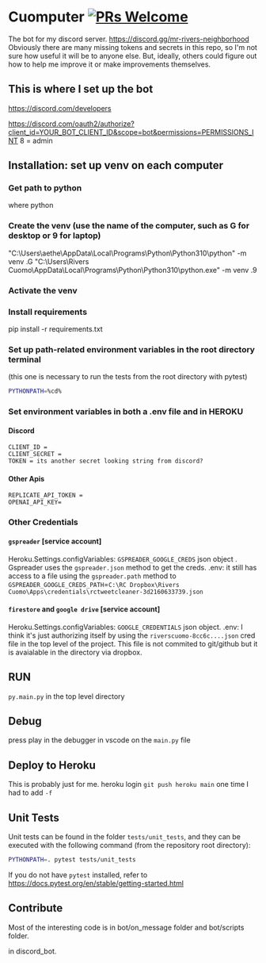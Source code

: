 # Cuomputer [![PRs Welcome](https://img.shields.io/badge/PRs-welcome-brightgreen.svg?style=flat-square)](https://makeapullrequest.com)

The bot for my discord server.
<https://discord.gg/mr-rivers-neighborhood>
Obviously there are many missing tokens and secrets in this repo, so I'm not sure how useful it will be to anyone else. But, ideally, others could figure out how to help me improve it or make improvements themselves.

## This is where I set up the bot

<https://discord.com/developers>

   <https://discord.com/oauth2/authorize?client_id=YOUR_BOT_CLIENT_ID&scope=bot&permissions=PERMISSIONS_INT>
   8 = admin

## Installation: set up venv on each computer

### Get path to python

where python

### Create the venv (use the name of the computer, such as G for desktop or 9 for laptop)

"C:\Users\aethe\AppData\Local\Programs\Python\Python310\python" -m venv .G
"C:\Users\Rivers Cuomo\AppData\Local\Programs\Python\Python310\python.exe" -m venv .9

### Activate the venv

### Install requirements

pip install -r requirements.txt

### Set up path-related environment variables in the root directory terminal

(this one is necessary to run the tests from the root directory with pytest)

```bash
PYTHONPATH=%cd%
```

### Set environment variables in both a .env file and in HEROKU



#### Discord

```
CLIENT_ID = 
CLIENT_SECRET = 
TOKEN = its another secret looking string from discord?
```

#### Other Apis

```
REPLICATE_API_TOKEN = 
OPENAI_API_KEY= 
```

### Other Credentials

#### `gspreader` [service account]

Heroku.Settings.configVariables: `GSPREADER_GOOGLE_CREDS` json object . Gspreader uses the `gspreader.json` method to get the creds.
.env: it still has access to a file using the `gspreader.path` method to `GSPREADER_GOOGLE_CREDS_PATH`=`C:\RC Dropbox\Rivers Cuomo\Apps\credentials\rctweetcleaner-3d2160633739.json`

#### `firestore` and `google drive` [service account]

Heroku.Settings.configVariables: `GOOGLE_CREDENTIALS` json object.
.env: I think it's just authorizing itself by using the `riverscuomo-8cc6c....json` cred file in the top level of the project. This file is not commited to git/github but it is avaialable in the directory via dropbox.

## RUN

`py.main.py` in the top level directory

## Debug

press play in the debugger in vscode on the `main.py` file

## Deploy to Heroku

This is probably just for me.
heroku login
`git push heroku main`
one time I had to add `-f`

## Unit Tests
Unit tests can be found in the folder `tests/unit_tests`, and they can be executed with the following command (from the repository root directory):
```bash
PYTHONPATH=. pytest tests/unit_tests
```

If you do not have `pytest` installed, refer to https://docs.pytest.org/en/stable/getting-started.html

## Contribute

Most of the interesting code is in bot/on_message folder and bot/scripts folder.

in discord_bot.
